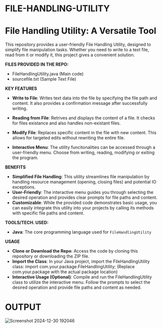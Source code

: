 # FILE-HANDLING-UTILITY

# **File Handling Utility: A Versatile Tool**
This repository provides a user-friendly File Handling Utility, designed to simplify file manipulation tasks. Whether you need to write to a text file, read from it or modify it, this project gives a convenient solution.

**FILES PROVIDED IN THE REPO:**
- FileHandlingUtility.java (Main code)
- sourcefile.txt (Sample Text File)

**KEY FEATURES**
- **Write to File**: Writes text data into the file by specifying the file path and content. It also provides a confirmation message after successfully writing.

- **Reading from File**: Retrives and displays the content of a file. It checks for files existance and also handles non-existant files.

- **Modify File**: Replaces specific content in the file with new content. This allows for targeted edits without rewriting the entire file.

- **Interactive Menu**: The utility funcitonalities can be accessed through a user-friendly menu. Choose from writing, reading, modifying or exiting the program.

**BENEFITS**
- **Simplified File Handling**: This utility streamlines file manipulation by handling resource management (opening, closing files) and potential IO exceptions.
- **User-Friendly**: The interactive menu guides you through selecting the desired operation and provides clear prompts for file paths and content.
- **Customizable**: While the provided code demonstrates basic usage, you can easily integrate this utility into your projects by calling its methods with specific file paths and content.

**TOOLS/TECH. USED:**
- **Java**: The core programming language used for `FileHandlingUtility`

**USAGE**
- **Clone or Download the Repo**: Access the code by cloning this repository or downloading the ZIP file.
- **Import the Class**: In your Java project, import the FileHandlingUtility class:
      import com.your.package.FileHandlingUtility;
  (Replace com.your.package with the actual package location)
- **Interactive Usage (Optional)**: Compile and run the FileHandlingUtility class to utilize the interactive menu. Follow the prompts to select the desired operation and provide file paths and content as needed.

# **OUTPUT**
![Screenshot 2024-12-30 192046](https://github.com/user-attachments/assets/55f25168-9e1e-429c-bfd1-ff7f463321b6)
